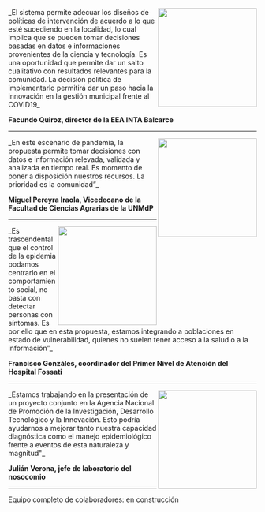 <img align="right" src="images/0_facundo.jpg" height ="200" align="left"/>
_El sistema permite adecuar los diseños de políticas de intervención de acuerdo a lo que esté sucediendo en la localidad, lo cual implica que se pueden tomar decisiones basadas en datos e informaciones provenientes de la ciencia y tecnología. Es una oportunidad que permite dar un salto cualitativo con resultados relevantes para la comunidad. La decisión política de implementarlo permitirá dar un paso hacia la innovación en la gestión municipal frente al COVID19_

**Facundo Quiroz, director de la EEA INTA Balcarce** 

---

<img align="right" src="images/0_miguel1.png" height ="200" align="left"/>
_En este escenario de pandemia, la propuesta permite tomar decisiones con datos e información relevada, validada y analizada en tiempo real. Es momento de poner a disposición nuestros recursos. La prioridad es la comunidad”_

**Miguel Pereyra Iraola, Vicedecano de la Facultad de Ciencias Agrarias de la UNMdP**

---

<img align="right" src="images/0_francisco.jpg" height ="200" align="left"/>
_Es trascendental que el control de la epidemia podamos centrarlo en el comportamiento social, no basta con detectar personas con síntomas. Es por ello que en esta propuesta, estamos integrando a poblaciones en estado de vulnerabilidad, quienes no suelen tener acceso a la salud o a la información”_

**Francisco Gonzáles, coordinador del Primer Nivel de Atención del Hospital Fossati**

---

<img align="right" src="images/0_julian.jpeg" height ="200" align="left"/>
_Estamos trabajando en la presentación de un proyecto conjunto en la Agencia Nacional de Promoción de la Investigación, Desarrollo Tecnológico y la Innovación. Esto podría ayudarnos a mejorar tanto nuestra capacidad diagnóstica como el manejo epidemiológico frente a eventos de esta naturaleza y magnitud"_ 

**Julián Verona, jefe de laboratorio del nosocomio**

---

Equipo completo de colaboradores: en construcción
